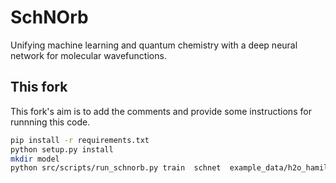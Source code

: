 # SchNOrb
Unifying machine learning and quantum chemistry with a deep neural network for molecular wavefunctions.

## This fork

This fork's aim is to add the comments and provide some instructions for runnning this code.

```bash
pip install -r requirements.txt
python setup.py install
mkdir model
python src/scripts/run_schnorb.py train  schnet  example_data/h2o_hamiltonians.db model
```
